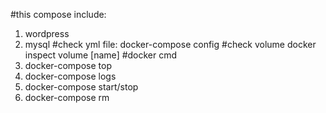 #this compose include:
1. wordpress
2. mysql 
#check yml file:
docker-compose config
#check volume
docker inspect volume [name]
#docker cmd
1. docker-compose top
2. docker-compose logs
3. docker-compose start/stop
4. docker-compose rm